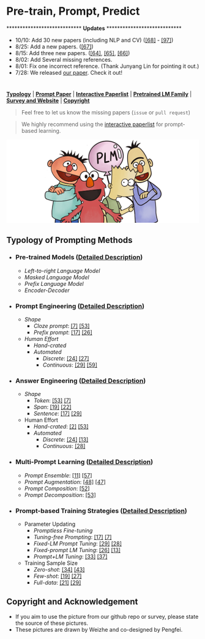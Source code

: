 # Pre-train, Prompt, Predict



**************************** **Updates** ****************************
* 10/10: Add 30 new papers (including NLP and CV) ([\[68\]](https://arxiv.org/abs/2108.02035) - [\[97\]](https://arxiv.org/pdf/2110.01256.pdf))
* 8/25: Add a new papers. ([\[67\]](https://arxiv.org/pdf/2102.02779.pdf))
* 8/15: Add three new papers. ([\[64\]](https://arxiv.org/pdf/2106.07704.pdf), [\[65\]](https://arxiv.org/pdf/1909.09031.pdf), [\[66\]](https://arxiv.org/pdf/2104.08826.pdf))
* 8/02: Add Several missing references. 
* 8/01: Fix one incorrect reference. (Thank Junyang Lin for pointing it out.)
* 7/28: We released [our paper](https://arxiv.org/pdf/2107.13586.pdf). Check it out!

#

[**Typology**](https://github.com/pfliu-nlp/NLPedia-Pretrain/blob/main/README.md#typology-of-prompting-methods) | 
[**Prompt Paper**](https://github.com/pfliu-nlp/NLPedia-Pretrain/tree/main/prompt_paper) |
[**Interactive Paperlist**](http://explainaboard.nlpedia.ai/leaderboard/prompting/) |
[**Pretrained LM Family**](https://github.com/pfliu-nlp/NLPedia-Pretrain/tree/main/pretrain) |
[**Survey and Website**](http://pretrain.nlpedia.ai/) |
[**Copyright**](https://github.com/pfliu-nlp/NLPedia-Pretrain/blob/main/README.md#copyright-and-acknowledgement)

> Feel free to let us know the missing papers (```issue``` or ```pull request```)

> We highly recommend using the [interactive paperlist]((http://explainaboard.nlpedia.ai/leaderboard/prompting/)) for prompt-based learning.
 
  <img src="./fig/bg.png" width="600" class="center">
 
 


 
## Typology of Prompting Methods





* ### Pre-trained Models ([Detailed Description](http://pretrain.nlpedia.ai/data/pdf/plm.pdf))
  * *Left-to-right Language Model*
  * *Masked Language Model* 
  * *Prefix Language Model*
  * *Encoder-Decoder*
* ### Prompt Engineering ([Detailed Description](http://pretrain.nlpedia.ai/data/pdf/template.pdf))
  * *Shape*
    * *Cloze prompt*: [\[7\]](https://aclanthology.org/D19-1250.pdf) [\[53\]](https://arxiv.org/pdf/2106.01760.pdf)
    * *Prefix prompt*: [\[17\]](https://arxiv.org/pdf/2005.14165.pdf) [\[26\]](https://arxiv.org/pdf/2012.11926.pdf)
  * *Human Effort*
    * *Hand-crated*
    * *Automated*
        - *Discrete*: [\[24\]](https://aclanthology.org/2020.emnlp-main.346.pdf) [\[27\]](https://arxiv.org/pdf/2012.15723.pdf)
        - *Continuous*: [\[29\]](https://arxiv.org/pdf/2101.00190.pdf) [\[59\]](https://arxiv.org/pdf/2106.13884.pdf)
* ### Answer Engineering ([Detailed Description](http://pretrain.nlpedia.ai/data/pdf/answer.pdf))
  * *Shape*
    * *Token*: [\[53\]](https://arxiv.org/pdf/2106.01760.pdf) [\[7\]](https://aclanthology.org/D19-1250.pdf)
    * *Span*: [\[19\]](https://aclanthology.org/2021.naacl-main.185.pdf) [\[22\]](https://aclanthology.org/2020.emnlp-main.479.pdf)
    * *Sentence*: [\[17\]](https://arxiv.org/pdf/2005.14165.pdf) [\[29\]](https://arxiv.org/pdf/2101.00190.pdf)
  * Human Effort
    * *Hand-crated*: [\[2\]](https://d4mucfpksywv.cloudfront.net/better-language-models/language-models.pdf) [\[53\]](https://arxiv.org/pdf/2106.01760.pdf)
    * *Automated*
        - *Discrete*: [\[24\]](https://aclanthology.org/2020.emnlp-main.346.pdf) [\[13\]](https://aclanthology.org/2021.eacl-main.20.pdf)
        - *Continuous*: [\[28\]](https://arxiv.org/pdf/2101.00121.pdf) 
    
* ### Multi-Prompt Learning ([Detailed Description](http://pretrain.nlpedia.ai/data/pdf/multi-prompt.pdf))
  * *Prompt Ensemble*: [\[11\]](https://aclanthology.org/2020.tacl-1.28.pdf) [\[57\]](https://arxiv.org/pdf/2106.11520.pdf)
  * *Prompt Augmentation*: [\[48\]](https://arxiv.org/pdf/2104.08786.pdf) [\[47\]](https://arxiv.org/pdf/2104.08773.pdf)
  * *Prompt Composition*: [\[52\]](https://arxiv.org/pdf/2105.11259.pdf) 
  * *Prompt Decomposition*: [\[53\]](https://arxiv.org/pdf/2106.01760.pdf) 
    
* ### Prompt-based Training Strategies ([Detailed Description](http://pretrain.nlpedia.ai/data/pdf/learning.pdf))
  * Parameter Updating
    * *Promptless Fine-tuning*
    * *Tuning-free Prompting*: [\[17\]](https://arxiv.org/pdf/2005.14165.pdf) [\[7\]](https://aclanthology.org/D19-1250.pdf)
    * *Fixed-LM Prompt Tuning*: [\[29\]](https://arxiv.org/pdf/2101.00190.pdf) [\[28\]](https://arxiv.org/pdf/2101.00121.pdf)
    * *Fixed-prompt LM Tuning*: [\[26\]](https://arxiv.org/pdf/2012.11926.pdf) [\[13\]](https://aclanthology.org/2021.eacl-main.20.pdf)
    * *Prompt+LM Tuning*: [\[33\]](https://arxiv.org/pdf/2102.12206.pdf) [\[37\]](https://arxiv.org/pdf/2103.10385.pdf)
  * Training Sample Size
    * *Zero-shot*: [\[34\]](https://arxiv.org/pdf/2103.00453.pdf) [\[43\]](https://arxiv.org/pdf/2104.07540.pdf)
    * *Few-shot*: [\[19\]](https://aclanthology.org/2021.naacl-main.185.pdf) [\[27\]](https://arxiv.org/pdf/2012.15723.pdf)
    * *Full-data*: [\[21\]](https://arxiv.org/pdf/2010.03648.pdf) [\[29\]](https://arxiv.org/pdf/2101.00190.pdf)



## Copyright and Acknowledgement
* If you aim to use the picture from our github repo or survey, please state the source of these pictures.
* These pictures are drawn by Weizhe and co-designed by Pengfei.
